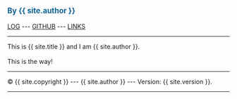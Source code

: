 ---
---
<span style="color:rgb(16, 97, 148); font-weight:bold; font-size:larger;">By {{ site.author }}</span>
<br><br>
[LOG](TXT/mylog.txt) ---
[GITHUB](https://github.com/eruzetaien/os222/) ---
[LINKS](https://eruzetaien.github.io/os222/LINKS/) 
<br>
<hr>
This is {{ site.title }} and I am {{ site.author }}.
<br><br>
This is the way!
<br>
<hr>
&copy; {{ site.copyright }} --- {{ site.author }} --- Version: {{ site.version }}.
<hr>
<br>

